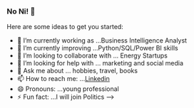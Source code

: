 ### No Ni! 👋


Here are some ideas to get you started:

- 🔭 I’m currently working as ...Business Intelligence Analyst
- 🌱 I’m currently improving ...Python/SQL/Power BI skills
- 👯 I’m looking to collaborate with ... Energy Startups
- 🤔 I’m looking for help with ... marketing and social media
- 💬 Ask me about ... hobbies, travel, books 
- 📫 How to reach me: ...[Linkedin](https://www.linkedin.com/in/simonafleanta/)
- 😄 Pronouns: ...young professional
- ⚡ Fun fact: ...I will join Politics
-->
